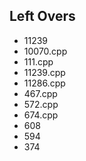## Left Overs
* 11239
* 10070.cpp
* 111.cpp
* 11239.cpp
* 11286.cpp
* 467.cpp
* 572.cpp
* 674.cpp
* 608
* 594
* 374
